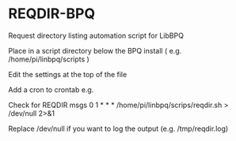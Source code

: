 # REQDIR-BPQ

Request directory listing automation script for LibBPQ

Place in a script directory below the BPQ install ( e.g. /home/pi/linbpq/scripts )

Edit the settings at the top of the file

Add a cron to crontab e.g.


Check for REQDIR msgs
0 1 * * * /home/pi/linbpq/scrips/reqdir.sh > /dev/null 2>&1



Replace /dev/null if you want to log the output (e.g. /tmp/reqdir.log)
